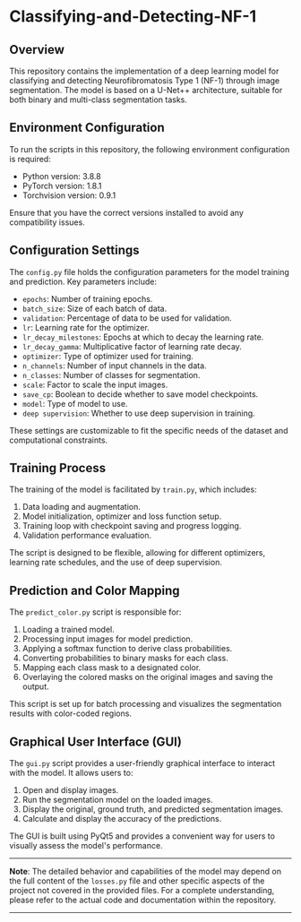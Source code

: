 # Classifying-and-Detecting-NF-1

## Overview
This repository contains the implementation of a deep learning model for classifying and detecting Neurofibromatosis Type 1 (NF-1) through image segmentation. The model is based on a U-Net++ architecture, suitable for both binary and multi-class segmentation tasks.

## Environment Configuration
To run the scripts in this repository, the following environment configuration is required:

- Python version: 3.8.8
- PyTorch version: 1.8.1
- Torchvision version: 0.9.1

Ensure that you have the correct versions installed to avoid any compatibility issues.

## Configuration Settings
The `config.py` file holds the configuration parameters for the model training and prediction. Key parameters include:

- `epochs`: Number of training epochs.
- `batch_size`: Size of each batch of data.
- `validation`: Percentage of data to be used for validation.
- `lr`: Learning rate for the optimizer.
- `lr_decay_milestones`: Epochs at which to decay the learning rate.
- `lr_decay_gamma`: Multiplicative factor of learning rate decay.
- `optimizer`: Type of optimizer used for training.
- `n_channels`: Number of input channels in the data.
- `n_classes`: Number of classes for segmentation.
- `scale`: Factor to scale the input images.
- `save_cp`: Boolean to decide whether to save model checkpoints.
- `model`: Type of model to use.
- `deep supervision`: Whether to use deep supervision in training.

These settings are customizable to fit the specific needs of the dataset and computational constraints.

## Training Process
The training of the model is facilitated by `train.py`, which includes:

1. Data loading and augmentation.
2. Model initialization, optimizer and loss function setup.
3. Training loop with checkpoint saving and progress logging.
4. Validation performance evaluation.

The script is designed to be flexible, allowing for different optimizers, learning rate schedules, and the use of deep supervision.

## Prediction and Color Mapping
The `predict_color.py` script is responsible for:

1. Loading a trained model.
2. Processing input images for model prediction.
3. Applying a softmax function to derive class probabilities.
4. Converting probabilities to binary masks for each class.
5. Mapping each class mask to a designated color.
6. Overlaying the colored masks on the original images and saving the output.

This script is set up for batch processing and visualizes the segmentation results with color-coded regions.

## Graphical User Interface (GUI)
The `gui.py` script provides a user-friendly graphical interface to interact with the model. It allows users to:

1. Open and display images.
2. Run the segmentation model on the loaded images.
3. Display the original, ground truth, and predicted segmentation images.
4. Calculate and display the accuracy of the predictions.

The GUI is built using PyQt5 and provides a convenient way for users to visually assess the model's performance.

---

**Note**: The detailed behavior and capabilities of the model may depend on the full content of the `losses.py` file and other specific aspects of the project not covered in the provided files. For a complete understanding, please refer to the actual code and documentation within the repository.

---
